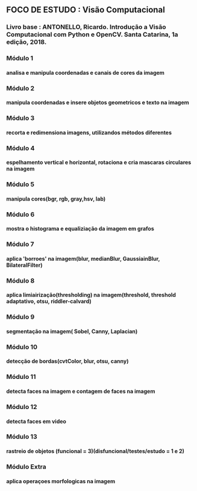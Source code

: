 ## FOCO DE ESTUDO : Visão Computacional
### Livro base : ANTONELLO, Ricardo. Introdução a Visão Computacional com Python e OpenCV. Santa Catarina, 1a edição, 2018.

### Módulo 1
#### analisa e manipula coordenadas e canais de cores da imagem
### Módulo 2
#### manipula coordenadas e insere objetos geometricos e texto na imagem
### Módulo 3
#### recorta e redimensiona imagens, utilizandos métodos diferentes
### Módulo 4
#### espelhamento vertical e horizontal, rotaciona e cria mascaras circulares na imagem
### Módulo 5
#### manipula cores(bgr, rgb, gray,hsv, lab)
### Módulo 6
#### mostra o histograma e equaliziação da imagem em grafos
### Módulo 7
#### aplica 'borroes' na imagem(blur, medianBlur, GaussiainBlur, BilateralFilter)
### Módulo 8
#### aplica limiairização(thresholding) na imagem(threshold,  threshold adaptativo, otsu, riddler-calvard)
### Módulo 9
#### segmentação na imagem( Sobel, Canny, Laplacian)
### Módulo 10
#### detecção de bordas(cvtColor, blur, otsu, canny)
### Módulo 11
#### detecta faces na imagem e contagem de faces na imagem
### Módulo 12
#### detecta faces em video
### Módulo 13
#### rastreio de objetos (funcional = 3)(disfuncional/testes/estudo = 1 e 2)
### Módulo Extra
#### aplica operaçoes morfologicas na imagem
